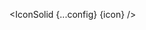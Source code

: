 <script lang="ts">
  import type { ComponentType } from 'svelte';
  const config = {
    size: "xl",
    color: '#FF5733'
  };
  import { IconSolid } from 'flowbite-svelte-icons';
  export let icon: ComponentType;
</script>

<IconSolid {...config} {icon} />